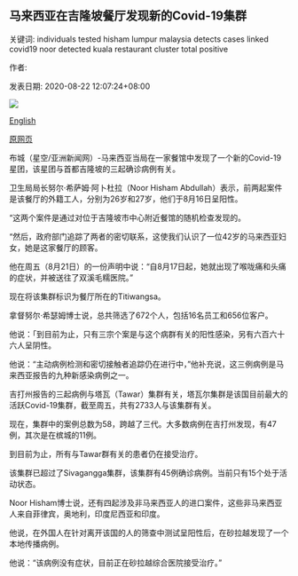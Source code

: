 ## 马来西亚在吉隆坡餐厅发现新的Covid-19集群

关键词: individuals tested hisham lumpur malaysia detects cases linked covid19 noor detected kuala restaurant cluster total positive

作者: 

发表日期: 2020-08-22 12:07:24+08:00

![](https://www.straitstimes.com/sites/default/files/styles/x_large/public/articles/2020/08/22/nz_kl_220861.jpg?itok=pQ06VEjN)

[English](Malaysia%20detects%20new%20Covid-19%20cluster%20in%20Kuala%20Lumpur%20restaurant.md)

[原网页](https://www.straitstimes.com/asia/se-asia/malaysia-detects-new-covid-19-cluster-in-kuala-lumpur-restaurant)

布城（星空/亚洲新闻网）-马来西亚当局在一家餐馆中发现了一个新的Covid-19星团，该星团与首都吉隆坡的三起确诊病例有关。

卫生局局长努尔·希萨姆·阿卜杜拉（Noor Hisham Abdullah）表示，前两起案件是该餐厅的外籍工人，分别为26岁和27岁，他们于8月16日呈阳性。

“这两个案件是通过对位于吉隆坡市中心附近餐馆的随机检查发现的。

“然后，政府部门追踪了两者的密切联系，这使我们认识了一位42岁的马来西亚妇女，她是这家餐厅的顾客。

他在周五（8月21日）的一份声明中说：“自8月17日起，她就出现了喉咙痛和头痛的症状，并被送往了双溪毛糯医院。”

现在将该集群标识为餐厅所在的Titiwangsa。

拿督努尔·希瑟姆博士说，总共筛选了672个人，包括16名员工和656位客户。

他说：「到目前为止，只有三宗个案是与这个病群有关的阳性感染，另有六百六十六人呈阴性。

他说：“主动病例检测和密切接触者追踪仍在进行中，”他补充说，这三例病例是马来西亚报告的九种新感染病例之一。

吉打州报告的三起病例与塔瓦（Tawar）集群有关，塔瓦尔集群是该国目前最大的活跃Covid-19集群，截至周五，共有2733人与该集群有关。

现在，集群中的案例总数为58，跨越了三代。大多数病例在吉打州发现，有47例，其次是在槟城的11例。

到目前为止，所有与Tawar群有关的患者仍在接受治疗。

该集群已超过了Sivagangga集群，该集群有45例确诊病例。当前只有15个处于活动状态。

Noor Hisham博士说，还有四起涉及非马来西亚人的进口案件，这些非马来西亚人来自菲律宾，奥地利，印度尼西亚和印度。

他说，在外国人在针对离开该国的人的筛查中测试呈阳性后，在砂拉越发现了一个本地传播病例。

他说：“该病例没有症状，目前正在砂拉越综合医院接受治疗。”